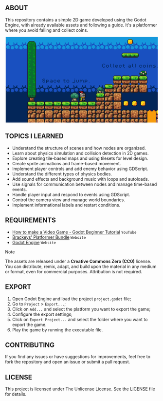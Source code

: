 ## ABOUT

This repository contains a simple 2D game developed using the Godot Engine, with already available assets and following a guide. It's a platformer where you avoid falling and collect coins.

<p align="center">
  <img width="500" src="./game/game.png" />
</p>


## TOPICS I LEARNED

- Understand the structure of scenes and how nodes are organized.
- Learn about physics simulation and collision detection in 2D games.
- Explore creating tile-based maps and using tilesets for level design.
- Create sprite animations and frame-based movement.
- Implement player controls and add enemy behavior using GDScript.
- Understand the different types of physics bodies.
- Add sound effects and background music with loops and autoloads.
- Use signals for communication between nodes and manage time-based events.
- Handle player input and respond to events using GDScript.
- Control the camera view and manage world boundaries.
- Implement informational labels and restart conditions.

## REQUIREMENTS

- [How to make a Video Game - Godot Beginner Tutorial](https://youtu.be/LOhfqjmasi0?si=FOhDy-tuMkdaqCuv) `YouTube`
- [Brackeys' Platformer Bundle](https://brackeysgames.itch.io/brackeys-platformer-bundle) `Website`
- [Godot Engine](https://godotengine.org/) `Website`

> [!NOTE] 
> The assets are released under a **Creative Commons Zero (CC0)** license. You can distribute, remix, adapt, and build upon the material in any medium or format, even for commercial purposes. Attribution is not required.

## EXPORT

1. Open Godot Engine and load the project `project.godot` file;
2. Go to `Project` > `Export...`;
3. Click on `Add...` and select the platform you want to export the game;
4. Configure the export settings;
5. Click on `Export Project...` and select the folder where you want to export the game.
6. Play the game by running the executable file.

## CONTRIBUTING

If you find any issues or have suggestions for improvements, feel free to fork the repository and open an issue or submit a pull request.

## LICENSE

This project is licensed under The Unlicense License. See the [LICENSE](https://github.com/jotavare/godot-simple-game/blob/main/LICENSE) file for details.